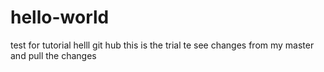# hello-world
test for tutorial
helll git hub this is the trial te see changes from my master and pull the changes
